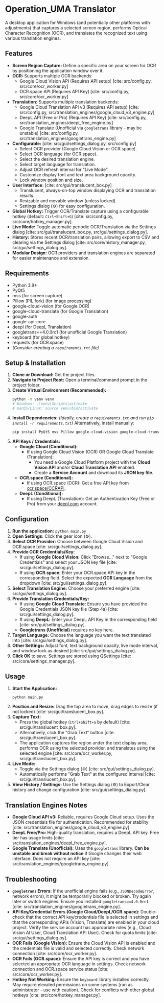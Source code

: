 # Operation_UMA Translator

A desktop application for Windows (and potentially other platforms with adjustments) that captures a selected screen region, performs Optical Character Recognition (OCR), and translates the recognized text using various translation engines.

## Features

* **Screen Region Capture:** Define a specific area on your screen for OCR by positioning the application window over it.
* **OCR:** Supports multiple OCR backends:
    * Google Cloud Vision API (Requires API setup) [cite: src/config.py, src/core/ocr_worker.py]
    * OCR.space API (Requires API Key) [cite: src/config.py, src/core/ocr_worker.py]
* **Translation:** Supports multiple translation backends:
    * Google Cloud Translation API v3 (Requires API setup) [cite: src/config.py, src/translation_engines/google_cloud_v3_engine.py]
    * DeepL API (Free or Pro) (Requires API Key) [cite: src/config.py, src/translation_engines/deepl_free_engine.py]
    * Google Translate (Unofficial via `googletrans` library - may be unstable) [cite: src/config.py, src/translation_engines/googletrans_engine.py]
* **Configurable:** [cite: src/gui/settings_dialog.py, src/config.py]
    * Select OCR provider (Google Cloud Vision or OCR.space).
    * Select OCR language (for OCR.space).
    * Select the desired translation engine.
    * Select target language for translation.
    * Adjust OCR refresh interval for "Live Mode".
    * Customize display font and text area background opacity.
    * Lock window position and size.
* **User Interface:** [cite: src/gui/translucent_box.py]
    * Translucent, always-on-top window displaying OCR and translation results.
    * Resizable and movable window (unless locked).
    * Settings dialog (⚙️) for easy configuration.
* **Global Hotkey:** Trigger OCR/Translate capture using a configurable hotkey (default: `Ctrl+Shift+G`) [cite: src/config.py, src/core/hotkey_manager.py].
* **Live Mode:** Toggle automatic periodic OCR/Translation via the Settings dialog [cite: src/gui/translucent_box.py, src/gui/settings_dialog.py].
* **History:** Stores recent OCR/translation pairs, allowing export to CSV and clearing via the Settings dialog [cite: src/core/history_manager.py, src/gui/settings_dialog.py].
* **Modular Design:** OCR providers and translation engines are separated for easier maintenance and extension.

## Requirements

* Python 3.8+
* PyQt5
* mss (for screen capture)
* Pillow (PIL fork) (for image processing)
* google-cloud-vision (for Google OCR)
* google-cloud-translate (for Google Translation)
* google-auth
* google-api-core
* deepl (for DeepL Translation)
* googletrans==4.0.0rc1 (for unofficial Google Translation)
* keyboard (for global hotkey)
* requests (for OCR.space)
* *(Consider creating a `requirements.txt` file)*

## Setup & Installation

1.  **Clone or Download:** Get the project files.
2.  **Navigate to Project Root:** Open a terminal/command prompt in the project folder.
3.  **Create Virtual Environment (Recommended):**
    ```bash
    python -m venv venv
    # Windows: .\venv\Scripts\activate
    # macOS/Linux: source venv/bin/activate
    ```
4.  **Install Dependencies:**
    *(Ideally, create a `requirements.txt` and run `pip install -r requirements.txt`)*
    Alternatively, install manually:
    ```bash
    pip install PyQt5 mss Pillow google-cloud-vision google-cloud-translate google-auth google-api-core deepl googletrans==4.0.0rc1 keyboard requests
    ```
5.  **API Keys / Credentials:**
    * **Google Cloud (Conditional):**
        * If using Google Cloud Vision (OCR) OR Google Cloud Translate (Translation):
            * You need a Google Cloud Platform project with the **Cloud Vision API** and/or **Cloud Translation API** enabled.
            * Create a **Service Account** and download its **JSON key file**.
    * **OCR.space (Conditional):**
        * If using OCR.space (OCR): Get a free API key from [ocr.space/OCRAPI](https://ocr.space/OCRAPI).
    * **DeepL (Conditional):**
        * If using DeepL (Translation): Get an Authentication Key (Free or Pro) from your [deepl.com](https://www.deepl.com/) account.

## Configuration

1.  **Run the application:** `python main.py`
2.  **Open Settings:** Click the gear icon (⚙️).
3.  **Select OCR Provider:** Choose between Google Cloud Vision and OCR.space [cite: src/gui/settings_dialog.py].
4.  **Provide OCR Credentials/Key:**
    * If using **Google Cloud Vision**: Click "Browse..." next to "Google Credentials" and select your JSON key file [cite: src/gui/settings_dialog.py].
    * If using **OCR.space**: Enter your OCR.space API key in the corresponding field. Select the expected **OCR Language** from the dropdown [cite: src/gui/settings_dialog.py].
5.  **Select Translation Engine:** Choose your preferred engine [cite: src/gui/settings_dialog.py].
6.  **Provide Translation Credentials/Key:**
    * If using **Google Cloud Translate**: Ensure you have provided the Google Credentials JSON key file (Step 4a) [cite: src/gui/settings_dialog.py].
    * If using **DeepL**: Enter your DeepL API Key in the corresponding field [cite: src/gui/settings_dialog.py].
    * **Googletrans (Unofficial)** requires no key here.
7.  **Target Language:** Choose the language you want the text translated into [cite: src/gui/settings_dialog.py].
8.  **Other Settings:** Adjust font, text background opacity, live mode interval, and window lock as desired [cite: src/gui/settings_dialog.py].
9.  **Click OK** to save. Settings are stored using QSettings [cite: src/core/settings_manager.py].

## Usage

1.  **Start the Application:**
    ```bash
    python main.py
    ```
2.  **Position and Resize:** Drag the top area to move, drag edges to resize (if not locked) [cite: src/gui/translucent_box.py].
3.  **Capture Text:**
    * Press the global hotkey (`Ctrl+Shift+G` by default) [cite: src/gui/translucent_box.py].
    * Alternatively, click the "Grab Text" button [cite: src/gui/translucent_box.py].
    * The application captures the region under the text display area, performs OCR using the selected provider, and translates using the selected engine [cite: src/core/ocr_worker.py, src/gui/translucent_box.py].
4.  **Live Mode:**
    * Toggle via the Settings dialog (⚙️) [cite: src/gui/settings_dialog.py].
    * Automatically performs "Grab Text" at the configured interval [cite: src/gui/translucent_box.py].
5.  **View History / Settings:** Use the Settings dialog (⚙️) to Export/Clear history and change configuration [cite: src/gui/settings_dialog.py].

## Translation Engines Notes

* **Google Cloud API v3:** Reliable, requires Google Cloud setup. Uses the JSON credentials file for authentication. Recommended for stability [cite: src/translation_engines/google_cloud_v3_engine.py].
* **DeepL Free/Pro:** High-quality translation, requires a DeepL API key. Free tier has usage limits [cite: src/translation_engines/deepl_free_engine.py].
* **Google Translate (Unofficial):** Uses the `googletrans` library. **Can be unstable and break without notice** if Google changes their web interface. Does not require an API key [cite: src/translation_engines/googletrans_engine.py].

## Troubleshooting

* **`googletrans` Errors:** If the unofficial engine fails (e.g., `JSONDecodeError`, network errors), it might be temporarily blocked or broken. Try again later or switch engines. Ensure you installed `googletrans==4.0.0rc1` [cite: src/translation_engines/googletrans_engine.py].
* **API Key/Credential Errors (Google Cloud/DeepL/OCR.space):** Double-check that the correct API key/credentials file is selected in settings and that the corresponding APIs (Vision, Translate) are enabled in your cloud project. Verify the service account has appropriate roles (e.g., Cloud Vision AI User, Cloud Translation API User). Check for quota limits [cite: src/gui/settings_dialog.py].
* **OCR Fails (Google Vision):** Ensure the Cloud Vision API is enabled and the credentials file is valid and selected correctly. Check network connection [cite: src/core/ocr_worker.py].
* **OCR Fails (OCR.space):** Ensure the API key is correct and you have selected an appropriate OCR language in settings. Check network connection and OCR.space service status [cite: src/core/ocr_worker.py].
* **Hotkey Not Working:** Ensure the `keyboard` library installed correctly. May require elevated permissions on some systems (run as administrator - use with caution). Check for conflicts with other global hotkeys [cite: src/core/hotkey_manager.py].
